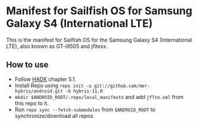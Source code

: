 # Manifest for Sailfish OS for Samsung Galaxy S4 (International LTE)

This is the manifest for Sailfish OS for the Samsung Galaxy S4 (International LTE), also known as GT-i9505 and jfltexx.

## How to use
- Follow [HADK](https://sailfishos.org/develop/hadk/) chapter 5.1.
- Install Repo using `repo init -u git://github.com/mer-hybris/android.git -b hybris-11.0`
- `mkdir $ANDROID_ROOT/.repo/local_manifests` and add `jflte.xml` from this repo to it.
- Run `repo sync --fetch-submodules` from `$ANDROID_ROOT` to synchronize/download all repos
